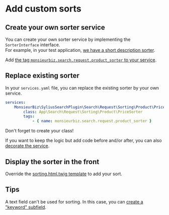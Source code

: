 # Add custom sorts

## Create your own sorter service

You can create your own sorter service by implementing the `SorterInterface` interface.  
For example, in your test application, [we have a short description sorter](../dist/src/Search/Request/Sorting/Product/ShortDescriptionSorter.php).

Add [the tag `monsieurbiz.search.request.product_sorter` to your service](../dist/src/Resources/config/services.yaml#L49).

## Replace existing sorter

In your `services.yaml` file, you can replace the existing sorter by your own service.

```yaml
services:
    MonsieurBiz\SyliusSearchPlugin\Search\Request\Sorting\Product\PriceSorter:
        class: App\Search\Request\Sorting\Product\PriceSorter
        tags:
            - { name: monsieurbiz.search.request.product_sorter }
```

Don't forget to create your class!

If you want to keep the logic but add code before and/or after, you can also [decorate the service](https://symfony.com/doc/current/service_container/service_decoration.html).

## Display the sorter in the front

Override the [sorting.html.twig template](../dist/templates/bundles/MonsieurBizSyliusSearchPlugin/Search/_sorting.html.twig) to add your sort.

## Tips

A text field can't be used for sorting. In this case, you can [create a "keyword" subfield](../dist/src/Resources/config/elasticsearch/monsieurbiz_product_mapping.yaml#L5).
